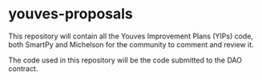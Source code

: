 # youves-proposals
This repository will contain all the Youves Improvement Plans (YIPs) code, both SmartPy and Michelson
for the community to comment and review it.

The code used in this repository will be the code submitted to the DAO contract.